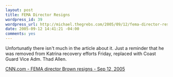 ```yaml
--- 
layout: post
title: FEMA Director Resigns
wordpress_id: 39
wordpress_url: http://michael.thegrebs.com/2005/09/12/fema-director-resigns/
date: 2005-09-12 14:41:21 -04:00
comments: yes
---
```

Unfortunatly there isn't much in the article about it.  Just a reminder that he was removed from Katrina recovery efforts Friday, replaced with Coast Guard Vice Adm. Thad Allen.

<a href="http://www.cnn.com/2005/US/09/12/katrina.impact/index.html">CNN.com - FEMA director Brown resigns - Sep 12, 2005</a>
